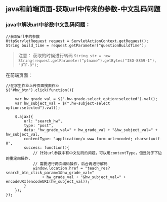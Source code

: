 ## java和前端页面-获取url中传来的参数-中文乱码问题

### java中解决url中参数中文乱码问题：

```
//获取url中的参数
HttpServletRequest request = ServletActionContext.getRequest();
String build_time = request.getParameter("questionBuildTime");
```

> 注意：
> 获取的时候进行转码 `String str = new String(request.getParameter("ptname").getBytes("ISO-8859-1"), "UTF-8");`


在前端页面：
```
//在学生作业上传页面搜索作业
$("#hw_btn").click(function(){

    var hw_grade_val = $(".hw-grade-select option:selected").val();
    var hw_subject_val = $(".hw-subject-select option:selected").val();

    $.ajax({
        url: "search_hw",
        type: "post",
        data: "hw_grade_val=" + hw_grade_val + "&hw_subject_val=" + hw_subject_val,
        contentType: "application/x-www-form-urlencoded; charset=utf-8", 
        success: function(){
            // 针对url参数中有中文乱码的问题，可以用contentType，但是对于下边的重定向操作，
            // 需要进行两次编码操作，后台再进行解码
            window.location.href = "teach_res?search_btn_click_param=1&hw_grade_val=" 
                + hw_grade_val + "&hw_subject_val=" + encodeURI(encodeURI(hw_subject_val)); 
        }
    });
});
``` 

